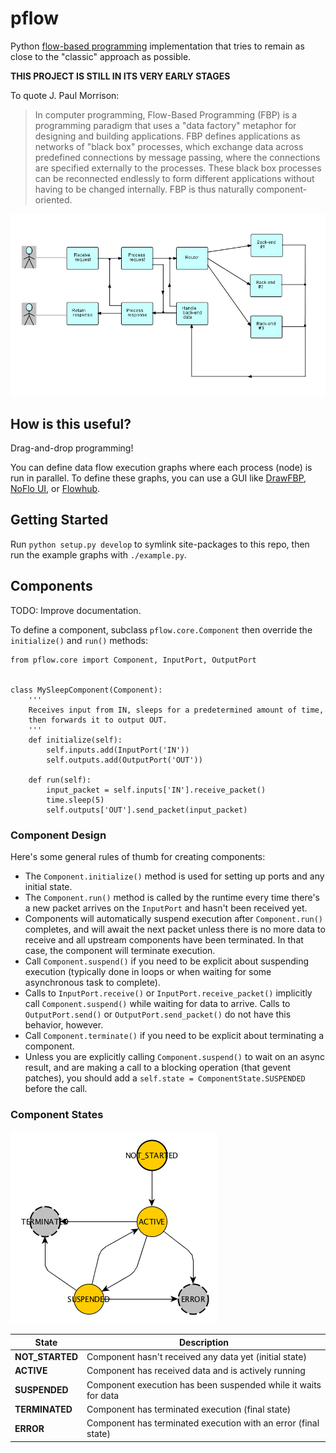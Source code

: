 # pflow

Python [flow-based programming](http://www.jpaulmorrison.com/fbp/) implementation that tries to remain as close
to the "classic" approach as possible.

**THIS PROJECT IS STILL IN ITS VERY EARLY STAGES**

To quote J. Paul Morrison:
> In computer programming, Flow-Based Programming (FBP) is a programming paradigm that uses a "data factory" metaphor 
for designing and building applications. FBP defines applications as networks of "black box" processes, which exchange 
data across predefined connections by message passing, where the connections are specified externally to the processes. 
These black box processes can be reconnected endlessly to form different applications without having to be changed 
internally. FBP is thus naturally component-oriented.

![Flow-based programming example](./docs/fbp-example.jpg)

## How is this useful?

Drag-and-drop programming!

You can define data flow execution graphs where each process (node) is run in parallel. To define these graphs, you can
use a GUI like [DrawFBP](https://github.com/jpaulm/drawfbp), [NoFlo UI](https://github.com/noflo/noflo-ui), 
or [Flowhub](https://flowhub.io/).

## Getting Started

Run `python setup.py develop` to symlink site-packages to this repo, 
then run the example graphs with `./example.py`.

## Components

TODO: Improve documentation.

To define a component, subclass `pflow.core.Component` then override the `initialize()` and `run()` methods:

    from pflow.core import Component, InputPort, OutputPort
    
    
    class MySleepComponent(Component):
        '''
        Receives input from IN, sleeps for a predetermined amount of time,
        then forwards it to output OUT.
        '''
        def initialize(self):
            self.inputs.add(InputPort('IN'))
            self.outputs.add(OutputPort('OUT'))
           
        def run(self):
            input_packet = self.inputs['IN'].receive_packet()
            time.sleep(5)
            self.outputs['OUT'].send_packet(input_packet)

### Component Design

Here's some general rules of thumb for creating components:

* The `Component.initialize()` method is used for setting up ports and any initial state.
* The `Component.run()` method is called by the runtime every time there's a new packet arrives on the `InputPort`
  and hasn't been received yet.
* Components will automatically suspend execution after `Component.run()` completes, and will await the next packet
  unless there is no more data to receive and all upstream components have been terminated. In that case, the component
  will terminate execution.
* Call `Component.suspend()` if you need to be explicit about suspending execution (typically done in loops or when 
  waiting for some asynchronous task to complete).
* Calls to `InputPort.receive()` or `InputPort.receive_packet()` implicitly call `Component.suspend()` while waiting
  for data to arrive. Calls to `OutputPort.send()` or `OutputPort.send_packet()` do not have this behavior, however.
* Call `Component.terminate()` if you need to be explicit about terminating a component.
* Unless you are explicitly calling `Component.suspend()` to wait on an async result, and are making a call to a 
  blocking operation (that gevent patches), you should add a `self.state = ComponentState.SUSPENDED` before the call.

### Component States

![Component states](./docs/states.png)

| State | Description |
| ----- | ----------- |
| **NOT_STARTED** | Component hasn't received any data yet (initial state) |
| **ACTIVE** | Component has received data and is actively running |
| **SUSPENDED** | Component execution has been suspended while it waits for data |
| **TERMINATED** | Component has terminated execution (final state) |
| **ERROR** | Component has terminated execution with an error (final state) |
